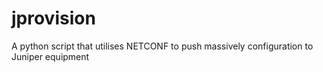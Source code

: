 # jprovision
A python script that utilises NETCONF to push massively configuration to Juniper equipment
